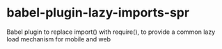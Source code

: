 # babel-plugin-lazy-imports-spr
Babel plugin to replace import() with require(), to provide a common lazy load mechanism for mobile and web
